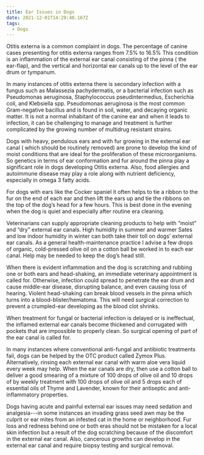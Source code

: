 ```yaml
---
title: Ear Issues in Dogs
date: 2021-12-01T14:29:40.167Z
tags:
  - Dogs
---
```

 Otitis externa is a common complaint in dogs. The percentage of canine cases presenting for otitis externa ranges from 7.5% to 16.5%  This condition is an inflammation of the external ear canal consisting of the pinna ( the ear-flap), and the vertical and horizontal ear canals up to the level of the ear drum or tympanum. 

In many instances of otitis externa there is secondary infection with a fungus such as Malassezia pachydermatis, or a bacterial infection such as  Pseudomonas aeruginosa, Staphylococcus pseudintermedius, Escherichia coli, and Klebsiella spp.  Pseudomonas aeruginosa is the most common Gram-negative bacillus and is found in soil, water, and decaying organic matter. It is not a normal inhabitant of the canine ear and when it leads to infection, it can be challenging to manage and treatment is further complicated by the growing number of multidrug resistant strains.


Dogs with heavy, pendulous ears and with fur growing in the external ear canal ( which should be routinely removed) are prone to develop the kind of moist conditions that are ideal for the proliferation of these microorganisms. So genetics in terms of ear conformation and fur around the pinna play a significant role in dogs developing Otitis externa. Also, food allergies and autoimmune disease may play a role along with nutrient deficiency, especially in omega 3 fatty acids.


For dogs with ears like the  Cocker spaniel it often helps to tie a ribbon to the fur on the end of each ear and then lift the ears up and tie the ribbons on the top of the dog’s head for a few hours. This is best done in the evening when the dog is quiet and especially after routine era cleaning.


 Veterinarians can supply appropriate cleaning products to help with “moist” and “dry” external ear canals. High humidity in summer and warmer Sates and low indoor humidity in winter can both take their toll on dogs’ external ear canals. As a general health-maintenance practice I advise a few drops of organic, cold-pressed olive oil on a cotton ball be worked in to each ear canal. Help may be needed to keep the dog’s head still.


When there is evident inflammation and the dog is scratching and rubbing one or both ears and head-shaking, an immediate veterinary appointment is called for. Otherwise, infection could spread to penetrate the ear drum and cause middle-ear disease, disrupting balance, and even causing loss of hearing. Violent head-shaking can break blood vessels in the pinna which turns into a blood-blister/hematoma. This will need surgical correction to prevent a crumpled-ear developing as the blood clot shrinks.


When treatment for fungal or bacterial infection is delayed or is ineffectual, the inflamed external ear canals become thickened and corrugated with pockets that are impossible to properly clean. So surgical opening of part of the ear canal is called for.

 In many instances where conventional anti-fungal and antibiotic treatments fail, dogs can be helped by the OTC product called Zymox Plus. Alternatively, rinsing each external ear canal with warm aloe vera liquid every week may help. When the ear canals are dry, then use a cotton ball to deliver a good smearing of a mixture of 100 drops of olive oil and 10 drops of by weekly treatment with 100 drops of olive oil and 5 drops each of essential oils of Thyme and Lavender, known for their antiseptic and anti-inflammatory properties.

 Dogs having acute and painful external ear issues may need sedation and analgesia---in some instances an invading grass seed awn may be the culprit or ear mites from an infested cat in the home or neighborhood. Fur loss and redness behind one or both eras should not be mistaken for a local skin infection but a result of the dog scratching because of the discomfort in the external ear canal. Also, cancerous growths can develop in the external ear canal and require biopsy testing and surgical removal. 
